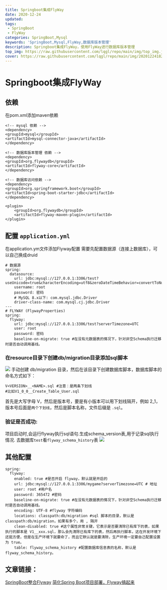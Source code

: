 ```yaml
---
title: Springboot集成FlyWay
date: 2020-12-24
updated:
tags:
 - SpringBoot
 - FlyWay
categories: SpringBoot,Mysql
keywords: 'SpringBoot,Mysql,FlyWay,数据库版本管理'
description: Springboot集成FlyWay，使用FlyWay进行数据库版本管理
top_img: https://raw.githubusercontent.com/lqgl/repo/main/img/top_img.jpg
cover: https://raw.githubusercontent.com/lqgl/repo/main/img/20201224182958.png
---
```

# Springboot集成FlyWay

## 依赖
在pom.xml添加maven依赖
```
<!-- mysql 依赖 -->
<dependency>
<groupId>mysql</groupId>
<artifactId>mysql-connector-java</artifactId>
</dependency>

<!-- 数据库版本管理 依赖 -->
<dependency>
<groupId>org.flywaydb</groupId>
<artifactId>flyway-core</artifactId>
</dependency>

<!-- 数据库访问依赖 -->
<dependency>
<groupId>org.springframework.boot</groupId>
<artifactId>spring-boot-starter-jdbc</artifactId>
</dependency>
```
```
<plugin>
    <groupId>org.flywaydb</groupId>
    <artifactId>flyway-maven-plugin</artifactId>
</plugin>
```
## 配置 `application.yml`
在application.ym文件添加Flyway配置
需要先配置数据源（连接上数据库），可以自己换成druid

```
# 数据源
spring:
  datasource:
    url: jdbc:mysql://127.0.0.1:3306/test?useUnicode=true&characterEncoding=utf8&zeroDateTimeBehavior=convertToNull&allowMultiQueries=true&serverTimezone=PRC&useSSL=false
    username: root
    password: 密码
    # MySQL 8.x以下: com.mysql.jdbc.Driver
    driver-class-name: com.mysql.cj.jdbc.Driver
---
# FLYWAY (FlywayProperties)
spring:
  flyway:
    url: jdbc:mysql://127.0.0.1:3306/test?serverTimezone=UTC
    user: root
    password: 密码
    baseline-on-migrate: true #在没有元数据表的情况下，针对非空Schema执行迁移时是否自动调用基线。
```
### 在resource目录下创建db/migration目录添加sql脚本
![](https://raw.githubusercontent.com/lqgl/repo/main/img/20201224132145.png)
手动创建 db/migration 目录，然后在该目录下创建数据库脚本，数据库脚本的命名方式如下：

```
V<VERSION>__<NAME>.sql #注意：是两条下划线
#比如V1_0_0__Create_Table_User.sql
```
首先是大写字母 V，然后是版本号，要是有小版本可以用下划线隔开，例如 2_1，版本号后面是`两个下划线`，然后是脚本名称，文件后缀是 `.sql`。
### 验证是否成功:
项目启动时,会运行flyway执行sql语句.生成schema_version表,用于记录sql执行情况.
去数据库`test`看`flyway_schema_history`表
![](https://raw.githubusercontent.com/lqgl/repo/main/img/20201224132524.png)

## 其他配置
```
spring:
  flyway:
    enabled: true #是否开启 flyway，默认就是开启的
    url: jdbc:mysql://127.0.0.1:3306/mygame?serverTimezone=UTC # 地址
    user: root #用户名
    password: 365472 #密码
    baseline-on-migrate: true #在没有元数据表的情况下，针对非空Schema执行迁移时是否自动调用基线。
    encoding: UTF-8 #flyway 字符编码
    locations: classpath:db/migration #sql 脚本的目录，默认是 classpath:db/migration，如果有多个，用 , 隔开
    clean-disabled: true #这个属性非常关键，它表示是否要清除已有库下的表，如果执行的脚本是 V1__xxx.sql，那么会先清除已有库下的表，然后再执行脚本，这在开发环境下还挺方便，但是在生产环境下就要命了，而且它默认就是要清除，生产环境一定要自己配置设置为 true。
    table: flyway_schema_history #配置数据库信息表的名称，默认是 flyway_schema_history。
```

## 文章链接：
[SpringBoot整合Flyway](https://blog.csdn.net/qq_41402200/article/details/89247317)
[简化Spring Boot项目部署，Flyway搞起来](https://baijiahao.baidu.com/s?id=1659024978275677262&wfr=spider&for=pc)